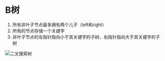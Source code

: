 # B树

<ol>
<li>所有非叶子节点最多拥有两个儿子（left和right）</li>
<li>所有的节点存储一个关键字</li>
<li>非叶子节点的左指针指向小于其关键字的子树，右指针指向大于其关键字的子树</li>
</ol>


![二叉搜索树](http://p.blog.csdn.net/images/p_blog_csdn_net/manesking/1.JPG)